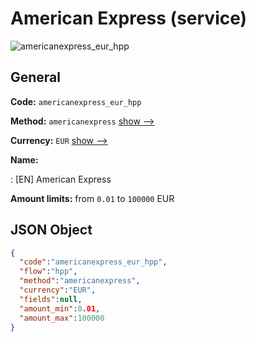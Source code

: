 
# American Express (service) 
![americanexpress_eur_hpp](https://static.openfintech.io/payment_methods/americanexpress_eur_hpp/logo.svg?w=400&c=v0.59.26#w200)  

## General 
 
**Code:** `americanexpress_eur_hpp` 
 
**Method:** `americanexpress` 
 [show -->](/payment-methods/americanexpress/) 
 
**Currency:** `EUR` [show -->](/currencies/EUR/) 
 
**Name:** 
 
:	[EN] American Express 
 
**Amount limits:** from `0.01` to `100000` EUR 

## JSON Object 

```json
{
  "code":"americanexpress_eur_hpp",
  "flow":"hpp",
  "method":"americanexpress",
  "currency":"EUR",
  "fields":null,
  "amount_min":0.01,
  "amount_max":100000
}
```  
